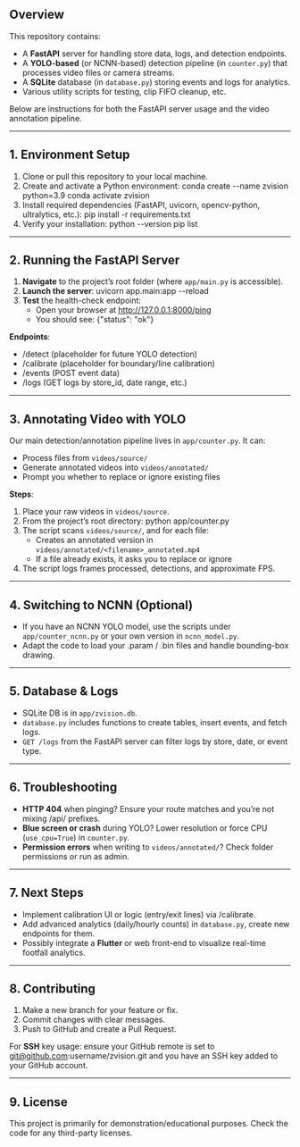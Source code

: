 ## Overview
This repository contains:
- A **FastAPI** server for handling store data, logs, and detection endpoints.
- A **YOLO-based** (or NCNN-based) detection pipeline (in `counter.py`) that processes video files or camera streams.
- A **SQLite** database (in `database.py`) storing events and logs for analytics.
- Various utility scripts for testing, clip FIFO cleanup, etc.

Below are instructions for both the FastAPI server usage and the video annotation pipeline.

---

## 1. Environment Setup

1. Clone or pull this repository to your local machine.
2. Create and activate a Python environment:
   conda create --name zvision python=3.9
   conda activate zvision
3. Install required dependencies (FastAPI, uvicorn, opencv-python, ultralytics, etc.):
   pip install -r requirements.txt
4. Verify your installation:
   python --version
   pip list

---

## 2. Running the FastAPI Server

1. **Navigate** to the project’s root folder (where `app/main.py` is accessible).
2. **Launch the server**:
   uvicorn app.main:app --reload
3. **Test** the health-check endpoint:
   - Open your browser at http://127.0.0.1:8000/ping
   - You should see: {"status": "ok"}

**Endpoints**:
- /detect (placeholder for future YOLO detection)
- /calibrate (placeholder for boundary/line calibration)
- /events (POST event data)
- /logs (GET logs by store_id, date range, etc.)

---

## 3. Annotating Video with YOLO

Our main detection/annotation pipeline lives in `app/counter.py`. It can:
- Process files from `videos/source/`
- Generate annotated videos into `videos/annotated/`
- Prompt you whether to replace or ignore existing files

**Steps**:
1. Place your raw videos in `videos/source`.
2. From the project’s root directory:
   python app/counter.py
3. The script scans `videos/source/`, and for each file:
   - Creates an annotated version in `videos/annotated/<filename>_annotated.mp4`
   - If a file already exists, it asks you to replace or ignore
4. The script logs frames processed, detections, and approximate FPS.

---

## 4. Switching to NCNN (Optional)
- If you have an NCNN YOLO model, use the scripts under `app/counter_ncnn.py` or your own version in `ncnn_model.py`.
- Adapt the code to load your .param / .bin files and handle bounding-box drawing.

---

## 5. Database & Logs
- SQLite DB is in `app/zvision.db`.
- `database.py` includes functions to create tables, insert events, and fetch logs.
- `GET /logs` from the FastAPI server can filter logs by store, date, or event type.

---

## 6. Troubleshooting
- **HTTP 404** when pinging? Ensure your route matches and you’re not mixing /api/ prefixes.
- **Blue screen or crash** during YOLO? Lower resolution or force CPU (`use_cpu=True`) in `counter.py`.
- **Permission errors** when writing to `videos/annotated/`? Check folder permissions or run as admin.

---

## 7. Next Steps
- Implement calibration UI or logic (entry/exit lines) via /calibrate.
- Add advanced analytics (daily/hourly counts) in `database.py`, create new endpoints for them.
- Possibly integrate a **Flutter** or web front-end to visualize real-time footfall analytics.

---

## 8. Contributing
1. Make a new branch for your feature or fix.
2. Commit changes with clear messages.
3. Push to GitHub and create a Pull Request.

For **SSH** key usage: ensure your GitHub remote is set to git@github.com:username/zvision.git and you have an SSH key added to your GitHub account.

---

## 9. License
This project is primarily for demonstration/educational purposes. Check the code for any third-party licenses.
